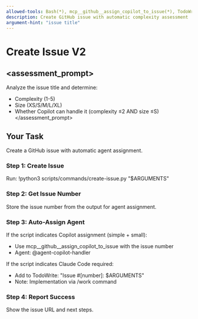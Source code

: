 ```yaml
---
allowed-tools: Bash(*), mcp__github__assign_copilot_to_issue(*), TodoWrite(*)
description: Create GitHub issue with automatic complexity assessment
argument-hint: "issue title"
---
```


# Create Issue V2

## <assessment_prompt>
Analyze the issue title and determine:
- Complexity (1-5)
- Size (XS/S/M/L/XL)
- Whether Copilot can handle it (complexity ≤2 AND size ≤S)
</assessment_prompt>

## Your Task

Create a GitHub issue with automatic agent assignment.

### Step 1: Create Issue
Run: !python3 scripts/commands/create-issue.py "$ARGUMENTS"

### Step 2: Get Issue Number
Store the issue number from the output for agent assignment.

### Step 3: Auto-Assign Agent
If the script indicates Copilot assignment (simple + small):
- Use mcp__github__assign_copilot_to_issue with the issue number
- Agent: @agent-copilot-handler

If the script indicates Claude Code required:
- Add to TodoWrite: "Issue #[number]: $ARGUMENTS"
- Note: Implementation via /work command

### Step 4: Report Success
Show the issue URL and next steps.